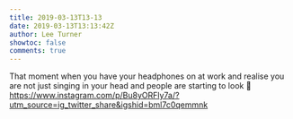```yaml
---
title: 2019-03-13T13-13
date: 2019-03-13T13:13:42Z
author: Lee Turner
showtoc: false
comments: true
---
```


That moment when you have your headphones on at work and realise you are not just singing in your head and people are starting to look 👀 https://www.instagram.com/p/Bu8yORFly7a/?utm_source=ig_twitter_share&igshid=bml7c0qemmnk

